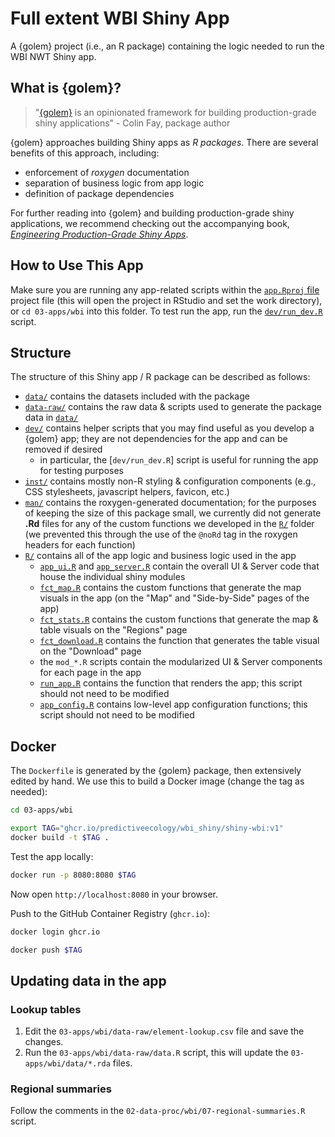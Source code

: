 # Full extent WBI Shiny App

A {golem} project (i.e., an R package) containing the logic needed to run the WBI NWT Shiny app.

## What is {golem}?

> "[{golem}](https://thinkr-open.github.io/golem/) is an opinionated framework for building production-grade shiny applications" - Colin Fay, package author

{golem} approaches building Shiny apps as *R packages*. There are several benefits of this approach, including:

* enforcement of *roxygen* documentation
* separation of business logic from app logic
* definition of package dependencies

For further reading into {golem} and building production-grade shiny applications, we recommend checking out the accompanying book, [*Engineering Production-Grade Shiny Apps*](https://engineering-shiny.org/).

## How to Use This App

Make sure you are running any app-related scripts within the [`app.Rproj` file](app.Rproj) project file (this will open the project in RStudio and set the work directory), or `cd 03-apps/wbi` into this folder. To test run the app, run the [`dev/run_dev.R`](dev/run_dev.R) script.

## Structure

The structure of this Shiny app / R package can be described as follows:

* [`data/`](data/) contains the datasets included with the package
* [`data-raw/`](data-raw/) contains the raw data & scripts used to generate the package data in [`data/`](data/)
* [`dev/`](dev/) contains helper scripts that you may find useful as you develop a {golem} app; they are not dependencies for the app and can be removed if desired
  + in particular, the [`dev/run_dev.R`] script is useful for running the app for testing purposes
* [`inst/`](inst/) contains mostly non-R styling & configuration components (e.g., CSS stylesheets, javascript helpers, favicon, etc.)
* [`man/`](man/) contains the roxygen-generated documentation; for the purposes of keeping the size of this package small, we currently did not generate **.Rd** files for any of the custom functions we developed in the [`R/`](R/) folder (we prevented this through the use of the `@noRd` tag in the roxygen headers for each function)
* [`R/`](R/) contains all of the app logic and business logic used in the app
  + [`app_ui.R`](R/app_ui.R) and [`app_server.R`](R/app_server.R) contain the overall UI & Server code that house the individual shiny modules
  + [`fct_map.R`](R/fct_map.R) contains the custom functions that generate the map visuals in the app (on the "Map" and "Side-by-Side" pages of the app)
  + [`fct_stats.R`](R/fct_stats.R) contains the custom functions that generate the map & table visuals on the "Regions" page
  + [`fct_download.R`](R/fct_download.R) contains the function that generates the table visual on the "Download" page
  + the `mod_*.R` scripts contain the modularized UI & Server components for each page in the app
  + [`run_app.R`](R/run_app.R) contains the function that renders the app; this script should not need to be modified
  + [`app_config.R`](R/app_config.R) contains low-level app configuration functions; this script should not need to be modified

## Docker

The `Dockerfile` is generated by the {golem} package, then extensively edited by hand. We use this to build a Docker image (change the tag as needed):

```bash
cd 03-apps/wbi

export TAG="ghcr.io/predictiveecology/wbi_shiny/shiny-wbi:v1"
docker build -t $TAG .
```

Test the app locally:

```bash
docker run -p 8080:8080 $TAG
```

Now open `http://localhost:8080` in your browser.

Push to the GitHub Container Registry (`ghcr.io`): 

```bash
docker login ghcr.io

docker push $TAG
```

## Updating data in the app

### Lookup tables

1. Edit the `03-apps/wbi/data-raw/element-lookup.csv` file and save the changes.
2. Run the `03-apps/wbi/data-raw/data.R` script, this will update the `03-apps/wbi/data/*.rda` files.

### Regional summaries

Follow the comments in the `02-data-proc/wbi/07-regional-summaries.R` script.
